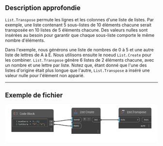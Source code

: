 ## Description approfondie
`List.Transpose` permute les lignes et les colonnes d'une liste de listes. Par exemple, une liste contenant 5 sous-listes de 10 éléments chacune serait transposée en 10 listes de 5 éléments chacune. Des valeurs nulles sont insérées au besoin pour garantir que chaque sous-liste comporte le même nombre d'éléments.

Dans l'exemple, nous générons une liste de nombres de 0 à 5 et une autre liste de lettres de A à E. Nous utilisons ensuite le noeud `List.Create` pour les combiner. `List.Transpose` génère 6 listes de 2 éléments chacune, avec un nombre et une lettre par liste. Notez que, étant donné que l'une des listes d'origine était plus longue que l'autre, `List.Transpose` a inséré une valeur nulle pour l'élément non apparié.
___
## Exemple de fichier

![List.Transpose](./DSCore.List.Transpose_img.jpg)
